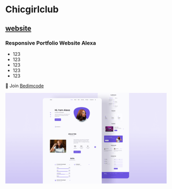 # Chicgirlclub
## [website](website)
### Responsive Portfolio Website Alexa

- 123
- 123
- 123
- 123
- 123

💙 Join  [Bedimcode](website)

![preview img](/preview.png)
